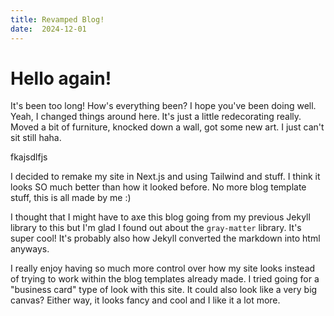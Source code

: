 ```yaml
---
title: Revamped Blog!
date:  2024-12-01
---
```


# Hello again!

It's been too long! How's everything been? I hope you've been doing well. Yeah, I changed things around here. It's just a little redecorating really. Moved a bit of furniture, knocked down a wall, got some new art. I just can't sit still haha.







fkajsdlfjs

I decided to remake my site in Next.js and using Tailwind and stuff. I think it looks SO much better than how it looked before. No more blog template stuff, this is all made by me :)

I thought that I might have to axe this blog going from my previous Jekyll library to this but I'm glad I found out about the `gray-matter` library. It's super cool! It's probably also how Jekyll converted the markdown into html anyways.

I really enjoy having so much more control over how my site looks instead of trying to work within the blog templates already made. I tried going for a "business card" type of look with this site. It could also look like a very big canvas? Either way, it looks fancy and cool and I like it a lot more.
